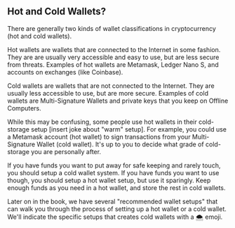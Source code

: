 ## Hot and Cold Wallets?

There are generally two kinds of wallet classifications in cryptocurrency (hot and cold wallets).

Hot wallets are wallets that are connected to the Internet in some fashion. They are are usually very accessible and easy to use, but are less secure from threats. Examples of hot wallets are Metamask, Ledger Nano S, and accounts on exchanges (like Coinbase).

Cold wallets are wallets that are not connected to the Internet. They are usually less accessible to use, but are more secure. Examples of cold wallets are Multi-Signature Wallets and private keys that you keep on Offline Computers.

While this may be confusing, some people use hot wallets in their cold-storage setup [insert joke about "warm" setup]. For example, you could use a Metamask account (hot wallet) to sign transactions from your Multi-Signature Wallet (cold wallet). It's up to you to decide what grade of cold-storage you are personally after.

If you have funds you want to put away for safe keeping and rarely touch, you should setup a cold wallet system.  If you have funds you want to use though, you should setup a hot wallet setup, but use it sparingly. Keep enough funds as you need in a hot wallet, and store the rest in cold wallets.

Later on in the book, we have several "recommended wallet setups" that can walk you through the process of setting up a hot wallet or a cold wallet. We'll indicate the specific setups that creates cold wallets with a 🌨 emoji.